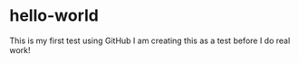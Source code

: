 # hello-world
This is my first test using GitHub
I am creating this as a test before I do real work!
